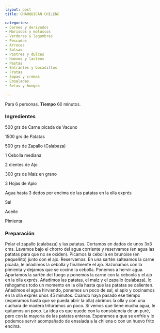```yaml
---
layout: post
title: CHARQUICÁN CHILENO

categories:
- Carnes y derivados
- Mariscos y moluscos
- Verduras y legumbres
- Pescados
- Arroces
- Salsas
- Postres y dulces
- Huevos y lacteos
- Pastas
- Entrantes y bocadillos
- Frutas
- Sopas y cremas
- Ensaladas
- Setas y hongos
 
---
```

Para 6 personas.
<b>Tiempo</b> 60 minutos.

<h3>Ingredientes</h3>

500 grs de Carne picada de Vacuno

1500 grs de Patatas

500 grs de Zapallo (Calabaza)

1 Cebolla mediana

2 dientes de Ajo

300 grs de Maíz en grano

3 Hojas de Apio

Agua hasta 3 dedos por encima de las patatas en la olla exprés

Sal

Aceite

Pimienta

<h3>Preparación</h3>

Pelar el zapallo (calabaza) y las patatas. Cortamos en dados de unos 3x3 cms. Lavamos bajo el chorro del agua corriente y reservamos (en agua las patatas para que no se oxiden). Picamos la cebolla en brunoise (en pequeñito) junto con el ajo. Reservamos. En una sartén salteamos la carne picada, le añadimos la cebolla y finalmente el ajo. Sazonamos con la pimienta y dejamos que se cocine la cebolla. Ponemos a hervir agua. Apartamos la sartén del fuego y ponemos la carne con la ceboola y el ajo en la olla exprés. Añadimos las patatas, el maíz y el zapallo (calabaza), lo rehogamos todo un momento en la olla hasta que las patatas se calienten. Añadimos el agua hirviendo, ponemos un poco de sal, el apio y cocinamos en la olla exprés unos 45 minutos. Cuando haya pasado ese tiempo (esperamos hasta que se pueda abrir la olla) abrimos la olla y con una cuchara de madera trituramos un poco. Si vemos que tiene mucha agua, le quitamos un poco. La idea es que quede con la consistencia de un puré, pero con la mayoría de las patatas enteras. Esperamos a que se enfríe y lo podemos servir acompañado de ensalada a la chilena o con un huevo frito encima.

